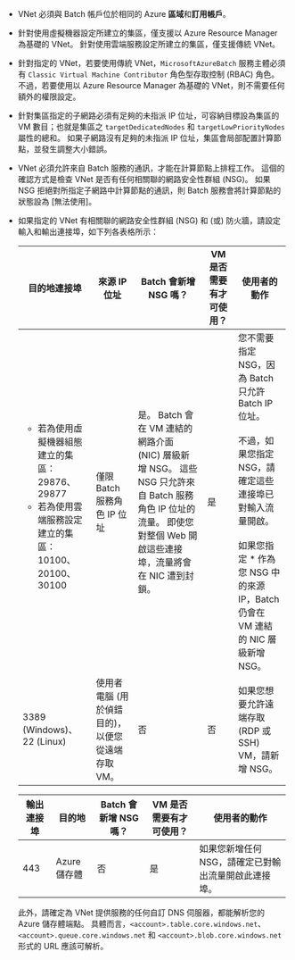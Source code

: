 - VNet 必須與 Batch 帳戶位於相同的 Azure **區域**和**訂用帳戶**。

- 針對使用虛擬機器設定所建立的集區，僅支援以 Azure Resource Manager 為基礎的 VNet。 針對使用雲端服務設定所建立的集區，僅支援傳統 VNet。 
  
- 針對指定的 VNet，若要使用傳統 VNet，`MicrosoftAzureBatch` 服務主體必須有 `Classic Virtual Machine Contributor` 角色型存取控制 (RBAC) 角色。 不過，若要使用以 Azure Resource Manager 為基礎的 VNet，則不需要任何額外的權限設定。

- 針對集區指定的子網路必須有足夠的未指派 IP 位址，可容納目標設為集區的 VM 數目；也就是集區之 `targetDedicatedNodes` 和 `targetLowPriorityNodes` 屬性的總和。 如果子網路沒有足夠的未指派 IP 位址，集區會局部配置計算節點，並發生調整大小錯誤。 

- VNet 必須允許來自 Batch 服務的通訊，才能在計算節點上排程工作。 這個的確認方式是檢查 VNet 是否有任何相關聯的網路安全性群組 (NSG)。 如果 NSG 拒絕對所指定子網路中計算節點的通訊，則 Batch 服務會將計算節點的狀態設為 [無法使用]。 

- 如果指定的 VNet 有相關聯的網路安全性群組 (NSG) 和 (或) 防火牆，請設定輸入和輸出連接埠，如下列各表格所示：


  |    目的地連接埠    |    來源 IP 位址      |    Batch 會新增 NSG 嗎？    |    VM 是否需要有才可使用？    |    使用者的動作   |
  |---------------------------|---------------------------|----------------------------|-------------------------------------|-----------------------|
  |   <ul><li>若為使用虛擬機器組態建立的集區：29876、29877</li><li>若為使用雲端服務設定建立的集區：10100、20100、30100</li></ul>        |    僅限 Batch 服務角色 IP 位址 |    是。 Batch 會在 VM 連結的網路介面 (NIC) 層級新增 NSG。 這些 NSG 只允許來自 Batch 服務角色 IP 位址的流量。 即使您對整個 Web 開啟這些連接埠，流量將會在 NIC 遭到封鎖。 |    是  |  您不需要指定 NSG，因為 Batch 只允許 Batch IP 位址。 <br /><br /> 不過，如果您指定 NSG，請確定這些連接埠已對輸入流量開啟。 <br /><br /> 如果您指定 * 作為您 NSG 中的來源 IP，Batch 仍會在 VM 連結的 NIC 層級新增 NSG。 |
  |    3389 (Windows)、22 (Linux)               |    使用者電腦 (用於偵錯目的)，以便您從遠端存取 VM。    |    否                                    |    否                    |    如果您想要允許遠端存取 (RDP 或 SSH) VM，請新增 NSG。   |                                


  |    輸出連接埠    |    目的地    |    Batch 會新增 NSG 嗎？    |    VM 是否需要有才可使用？    |    使用者的動作    |
  |------------------------|-------------------|----------------------------|-------------------------------------|------------------------|
  |    443    |    Azure 儲存體    |    否    |    是    |    如果您新增任何 NSG，請確定已對輸出流量開啟此連接埠。    |

  此外，請確定為 VNet 提供服務的任何自訂 DNS 伺服器，都能解析您的 Azure 儲存體端點。 具體而言，`<account>.table.core.windows.net`、`<account>.queue.core.windows.net` 和 `<account>.blob.core.windows.net` 形式的 URL 應該可解析。 